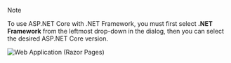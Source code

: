   > [!NOTE]
  > To use ASP.NET Core with .NET Framework, you must first select **.NET Framework** from the leftmost drop-down in the dialog, then you can select the desired ASP.NET Core version.

  ![Web Application (Razor Pages)](../tutorials/razor-pages/razor-pages-start/_static/np2.png)
